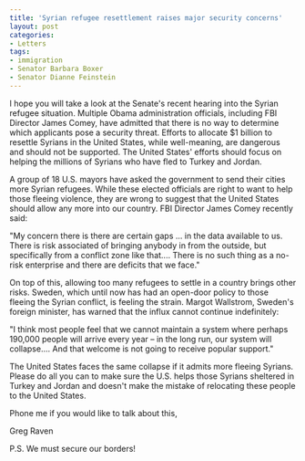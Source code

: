 ```yaml
---
title: 'Syrian refugee resettlement raises major security concerns'
layout: post
categories:
- Letters
tags:
- immigration
- Senator Barbara Boxer
- Senator Dianne Feinstein
---
```


I hope you will take a look at the Senate's recent hearing into the Syrian refugee situation. Multiple Obama administration officials, including FBI Director James Comey, have admitted that there is no way to determine which applicants pose a security threat. Efforts to allocate $1 billion to resettle Syrians in the United States, while well-meaning, are dangerous and should not be supported. The United States' efforts should focus on helping the millions of Syrians who have fled to Turkey and Jordan.

A group of 18 U.S. mayors have asked the government to send their cities more Syrian refugees. While these elected officials are right to want to help those fleeing violence, they are wrong to suggest that the United States should allow any more into our country. FBI Director James Comey recently said:

"My concern there is there are certain gaps ... in the data available to us. There is risk associated of bringing anybody in from the outside, but specifically from a conflict zone like that.... There is no such thing as a no-risk enterprise and there are deficits that we face."

On top of this, allowing too many refugees to settle in a country brings other risks. Sweden, which until now has had an open-door policy to those fleeing the Syrian conflict, is feeling the strain. Margot Wallstrom, Sweden's foreign minister, has warned that the influx cannot continue indefinitely:

"I think most people feel that we cannot maintain a system where perhaps 190,000 people will arrive every year – in the long run, our system will collapse.... And that welcome is not going to receive popular support."

The United States faces the same collapse if it admits more fleeing Syrians. Please do all you can to make sure the U.S. helps those Syrians sheltered in Turkey and Jordan and doesn't make the mistake of relocating these people to the United States.

Phone me if you would like to talk about this,

Greg Raven

P.S. We must secure our borders!